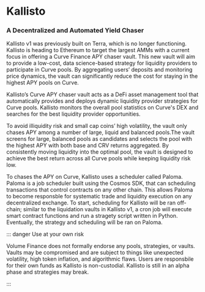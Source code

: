 # Kallisto
### A Decentralized and Automated Yield Chaser

Kallisto v1 was previously built on Terra, which is no longer functioning. Kallisto is heading 
to Ethereum to target the largest AMMs with a current focus in offering a Curve Finance APY chaser 
vault. This new vault will aim to provide a low-cost, data science-based strategy for liquidity 
providers to participate in Curve pools. By aggregating users’ deposits and monitoring price dynamics, 
the vault can significantly reduce the cost for staying in the highest APY pools on Curve.

Kallisto’s Curve APY chaser vault acts as a DeFi asset management tool that automatically provides 
and deploys dynamic liquidity provider strategies for Curve pools. Kallisto monitors the overall pool 
statistics on Curve's DEX and searches for the best liquidity provider opportunities.

To avoid illiquidity risk and small cap coins’ high volatility, the vault only chases APY among a 
number of large, liquid and balanced pools.The vault screens for large, balanced pools as candidates 
and selects the pool with the highest APY with both base and CRV returns aggregated. By consistently 
moving liquidity into the optimal pool, the vault is designed to achieve the best return across all 
Curve pools while keeping liquidity risk low.

To chases the APY on Curve, Kallisto uses a scheduler called Paloma. Paloma is a job scheduler built
using the Cosmos SDK, that can scheduling transactions that control contracts on any other chain.
This allows Paloma to become responsble for systematic trade and liquidity execution on any decentralized 
exchange. To start, scheduling for Kallisto will be ran off-chain; similar to the liquidation vaults in 
Kallisto  v1, a cron job will execute smart contract functions and run a stragety script written in Python. 
Eventually, the strategy and scheduling will be ran on Paloma.

::: danger Use at your own risk

Volume Finance does not formally endorse any pools, strategies, or vaults. Vaults may be compromised
and are subject to things like unexpected volatility, high token inflation, and algorithmic flaws. 
Users are responsbile for their own funds as Kallisto is non-custodial. Kallisto is still in an alpha 
phase and strategies may break.

:::
